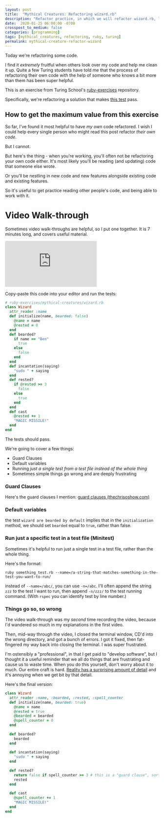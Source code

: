 ```yaml
---
layout: post
title:  "Mythical Creatures: Refactoring wizard.rb"
description: "Refactor practice, in which we will refactor wizard.rb, learn more about Ruby, object-oriented design, and clean code"
date:  2020-01-25 06:00:00 -0700
crosspost_to_medium: false
categories: [programming]
tags: [mythical_creatures, refactoring, ruby, turing]
permalink: mythical-creature-refactor-wizard
---
```


Today we're refactoring some code.

I find it _extremely_ fruitful when others look over my code and help me clean it up. Quite a few Turing students have told me that the process of refactoring their own code with the help of someone who knows a bit more than them has been super helpful.

This is an exercise from Turing School's [ruby-exercises](https://github.com/turingschool/ruby-exercises) repository. 

Specifically, we're refactoring a solution that makes [this test](https://github.com/turingschool/ruby-exercises/blob/master/mythical-creatures/test/wizard_test.rb) pass. 

## How to get the maximum value from this exercise

So far, I've found it most helpful to have _my own_ code refactored. I wish I could help every single person who might read this post refactor _their own code_. 

But I cannot. 

But here's the thing - when you're working, you'll often not be refactoring your own code either. It's most likely you'll be reading (and updating) code that someone else wrote. 

Or you'll be nestling in new code and new features alongside existing code and existing features. 

So it's useful to get practice reading other people's code, and being able to work with it. 

# Video Walk-through

Sometimes video walk-throughs are helpful, so I put one together. It is 7 minutes long, and covers useful material.

<div class="container">
<iframe class="video" src="https://www.youtube.com/embed/HfBrRb1LLSY" frameborder="0" allow="accelerometer; autoplay; encrypted-media; gyroscope; picture-in-picture" allowfullscreen></iframe>
</div>


Copy-paste this code into your editor and run the tests:

```ruby
# ruby-exercises/mythical-creatures/wizard.rb
class Wizard
  attr_reader :name
  def initialize(name, bearded: false)
    @name = name
    @rested = 0
  end
  def bearded?
    if name == "Ben"
      true
    else
      false
    end
  end
  def incantation(saying)
    "sudo " + saying
  end
  def rested?
    if @rested >= 3
      false
    else
      true
    end
  end
  def cast
    @rested += 1
    "MAGIC MISSILE!"
  end
end
```

The tests should pass. 

We're going to cover a few things:
- Guard Clauses
- Default variables
- Running _just a single test from a test file instead of the whole thing_
- Sometimes simple things go wrong and are deeply frustrating

<!--more-->
### Guard Clauses

Here's the guard clauses I mention: [guard clauses (thechrisoshow.com)](https://www.thechrisoshow.com/2009/02/16/using-guard-clauses-in-your-ruby-code/)

### Default variables

the test `wizard are bearded by default` implies that in the `initialization` method, we should set `bearded` equal to `true`, rather than false.

### Run just a specific test in a test file (Minitest)

Sometimes it's helpful to run just a single test in a test file, rather than the whole thing. 

Here's the format:

```
ruby something_test.rb --name=/a-string-that-matches-something-in-the-test-you-want-to-run/
```

instead of `--name=/abc/`, you can use `-n=/abc`. I'll often append the string `zzz` to the test I want to run, then append `-n/zzz/` to the test running command. (With `rspec` you can identify test by line number.)

### Things go so, so wrong

The video walk-through was my _second_ time recording the video, because I'd wandered so much in my explanations in the first video. 

Then, mid-way through the video, I closed the terminal window, CD'd into the wrong directory, and got a bunch of errors. I got it fixed, then fat-fingered my way back into closing the terminal. I was super frustrated. 

I'm ostensibly a "professional", in that I get paid to "develop software", but I thought it a useful reminder that we all do things that are frustrating and cause us to waste time. When you do this yourself, don't worry about it to much. Our entire craft is hard. [Reality has a surprising amount of detail](http://johnsalvatier.org/blog/2017/reality-has-a-surprising-amount-of-detail) and it's annoying when we get bit by that detail. 






Here's the final version:

```ruby
class Wizard
  attr_reader :name, :bearded, :rested, :spell_counter
  def initialize(name, bearded: true)
    @name = name
    @rested = true
    @bearded = bearded
    @spell_counter = 0
  end
  
  def bearded?
    bearded
  end
  
  def incantation(saying)
    "sudo " + saying
  end
  
  def rested?
    return false if spell_counter >= 3 # this is a "guard clause", sorta
    rested
  end
  
  def cast
    @spell_counter += 1
    "MAGIC MISSILE!"
  end
end
```
